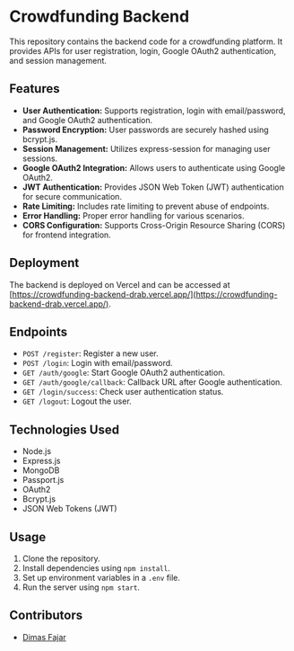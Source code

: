 # Crowdfunding Backend

This repository contains the backend code for a crowdfunding platform. It provides APIs for user registration, login, Google OAuth2 authentication, and session management.

## Features

- **User Authentication:** Supports registration, login with email/password, and Google OAuth2 authentication.
- **Password Encryption:** User passwords are securely hashed using bcrypt.js.
- **Session Management:** Utilizes express-session for managing user sessions.
- **Google OAuth2 Integration:** Allows users to authenticate using Google OAuth2.
- **JWT Authentication:** Provides JSON Web Token (JWT) authentication for secure communication.
- **Rate Limiting:** Includes rate limiting to prevent abuse of endpoints.
- **Error Handling:** Proper error handling for various scenarios.
- **CORS Configuration:** Supports Cross-Origin Resource Sharing (CORS) for frontend integration.

## Deployment

The backend is deployed on Vercel and can be accessed at [https://crowdfunding-backend-drab.vercel.app/](https://crowdfunding-backend-drab.vercel.app/).

## Endpoints

- `POST /register`: Register a new user.
- `POST /login`: Login with email/password.
- `GET /auth/google`: Start Google OAuth2 authentication.
- `GET /auth/google/callback`: Callback URL after Google authentication.
- `GET /login/success`: Check user authentication status.
- `GET /logout`: Logout the user.

## Technologies Used

- Node.js
- Express.js
- MongoDB
- Passport.js
- OAuth2
- Bcrypt.js
- JSON Web Tokens (JWT)

## Usage

1. Clone the repository.
2. Install dependencies using `npm install`.
3. Set up environment variables in a `.env` file.
4. Run the server using `npm start`.

## Contributors

- [Dimas Fajar](https://github.com/SideeID)
